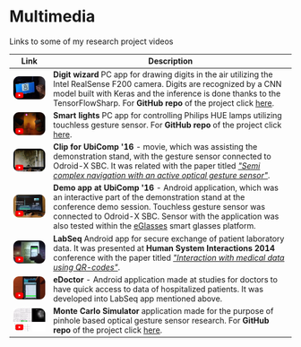 # Multimedia
Links to some of my research project videos

| Link | Description |
| --- | --- |
| [<img src="./img/DigWiz.png">](https://www.youtube.com/watch?v=Jj1jtxOkz2A&list=PL7O2QC3VBSZ2cHDJ8h-QumI3nmG9e7iEM&index=3) | **Digit wizard** PC app for drawing digits in the air utilizing the Intel RealSense F200 camera. Digits are recognized by a CNN model built with Keras and the inference is done thanks to the TensorFlowSharp. For **GitHub repo** of the project click [here](https://github.com/ChrisQlasty/DigitWizard). |
| [<img src="./img/Lamps.png">](https://www.youtube.com/watch?v=f_GUODe9qrs&index=4&list=PL7O2QC3VBSZ2cHDJ8h-QumI3nmG9e7iEM) | **Smart lights** PC app for controlling Philips HUE lamps utilizing touchless gesture sensor. For **GitHub repo** of the project click [here](https://github.com/ChrisQlasty/RideTheLamps). |
| [<img src="./img/UbiC.png">](http://www.e-glasses.net/presentations/eGlasses_Ubicomp_2016.mp4) | **Clip for UbiComp '16** - movie, which was assisting the demonstration stand, with the gesture sensor connected to Odroid-X SBC. It was related with the paper titled _["Semi complex navigation with an active optical gesture sensor"](https://dl.acm.org/citation.cfm?id=2971375)_. |
| [<img src="./img/And.png">](https://www.youtube.com/watch?v=D3uahCiqnUo&list=PL7O2QC3VBSZ2cHDJ8h-QumI3nmG9e7iEM&t=0s&index=6) | **Demo app at UbiComp '16** - Android application, which was an interactive part of the demonstration stand at the conference demo session. Touchless gesture sensor was connected to Odroid-X SBC. Sensor with the application was also tested within the [eGlasses](http://www.e-glasses.net/) smart glasses platform. |
| [<img src="./img/qrCodes.png">](https://www.youtube.com/watch?v=I4PircXlp2I&list=PL7O2QC3VBSZ2cHDJ8h-QumI3nmG9e7iEM&index=1) | **LabSeq** Android app for secure exchange of patient laboratory data. It was presented at **Human System Interactions 2014** conference with the paper titled _["Interaction with medical data using QR-codes"](https://ieeexplore.ieee.org/abstract/document/6860471)_. |
| [<img src="./img/eDoc.png">](https://www.youtube.com/watch?v=WXtrWYJs6Lk&list=PL7O2QC3VBSZ2cHDJ8h-QumI3nmG9e7iEM&index=2) | **eDoctor** - Android application made at studies for doctors to have quick access to data of hospitalized patients. It was developed into LabSeq app mentioned above. |
| [<img src="./img/MCS.png">](https://www.youtube.com/watch?v=nPRnfIXHmEo&t=0s&index=7&list=PL7O2QC3VBSZ2cHDJ8h-QumI3nmG9e7iEM) | **Monte Carlo Simulator** application made for the purpose of pinhole based optical gesture sensor research. For **GitHub repo** of the project click [here](https://github.com/ChrisQlasty/Monte-Carlo-pinhole). |
